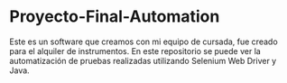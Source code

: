 # Proyecto-Final-Automation
Este es un software que creamos con mi equipo de cursada, fue creado para el alquiler de instrumentos. En este repositorio se puede ver la automatización de pruebas realizadas utilizando Selenium Web Driver y Java.
